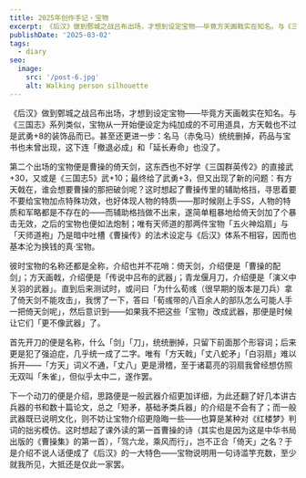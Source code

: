 ```yaml
---
title: 2025年创作手记・宝物
excerpt: 《后汉》做到鄄城之战吕布出场，才想到设定宝物——毕竟方天画戟实在知名。与《三国志》系列类似，宝物从一开始便设定为纯加成的不可用道具，方天戟也不过是武勇+8的装饰品而已。甚至还更进一步：名马（赤兔马）统统删掉，药品与宝书也未曾出现，这下连「撤退必成」和「延长寿命」也没了。
publishDate: '2025-03-02'
tags:
  - diary
seo:
  image:
    src: '/post-6.jpg'
    alt: Walking person silhouette
---
```


《后汉》做到鄄城之战吕布出场，才想到设定宝物——毕竟方天画戟实在知名。与《三国志》系列类似，宝物从一开始便设定为纯加成的不可用道具，方天戟也不过是武勇+8的装饰品而已。甚至还更进一步：名马（赤兔马）统统删掉，药品与宝书也未曾出现，这下连「撤退必成」和「延长寿命」也没了。

第二个出场的宝物便是曹操的倚天剑，这东西也不好学《三国群英传2》的直接武+30，又或是《三国志5》武+10；最终给了武勇+3，但又出现了新的问题：有方天戟在，谁会想要曹操的那把破剑呢？这时想起了曹操传里的辅助格挡，寻思着要不要给宝物加点特殊功效，也好体现人物的特质——那时候刚上手SS，人物的特质和军略都是不存在的——而辅助格挡做不出来，遂简单粗暴地给倚天剑加了个暴击无效，之后的宝物也便如法炮制；唯有天师道的那两件宝物「五火神焰扇」与「天师道袍」乃是暗中吐槽《曹操传》的法术设定与《后汉》体系不相容，因而也基本沦为换钱的真·宝物。

彼时宝物的名称还都是全称，介绍也并不花哨：倚天剑，介绍便是「曹操的配剑」；方天画戟，介绍便是「传说中吕布的武器」；青龙偃月刀，介绍便是「演义中关羽的武器」。直到后来测试时，或问曰「为什么荀彧（很早期的版本是刀兵）拿了倚天剑不能攻击」，我愣了一下，答曰「荀彧带的八百余人的部队怎么可能人手一把倚天剑呢」，然后意识到——如果我不把这些「宝物」改成武器，那便是时候让它们「更不像武器」了。

首先开刀的便是名称，什么「剑」「刀」，统统删掉，只留下前面那个形容词；后来更是犯了强迫症，几乎统一成了二字。唯有「方天戟」「丈八蛇矛」「白羽扇」难以拆开——「方天」词义不通，「丈八」更是滑稽，至于诸葛亮的羽扇我曾经想仿照无双叫「朱雀」，但似乎太中二，遂作罢。

下一个动刀的便是介绍，思路便是一般武器介绍更加详细，为此还翻了好几本讲古兵器的书和数十篇论文，总之「短矛，基础矛类兵器」的介绍是不会有了；而一般武器既已说明文化，则不妨让宝物介绍更隐晦一些——也算是某种对《红楼梦》判词的拙劣模仿。这时想起了课外读的第一首曹操的诗（其实也是因为这是中华书局出版的《曹操集》的第一首），「驾六龙，乘风而行」，岂不正合「倚天」之名？于是介绍不说人话便成了《后汉》的一大特色——宝物说明用一句诗滥竽充数，至少就我所见，大抵还是仅此一家罢。
